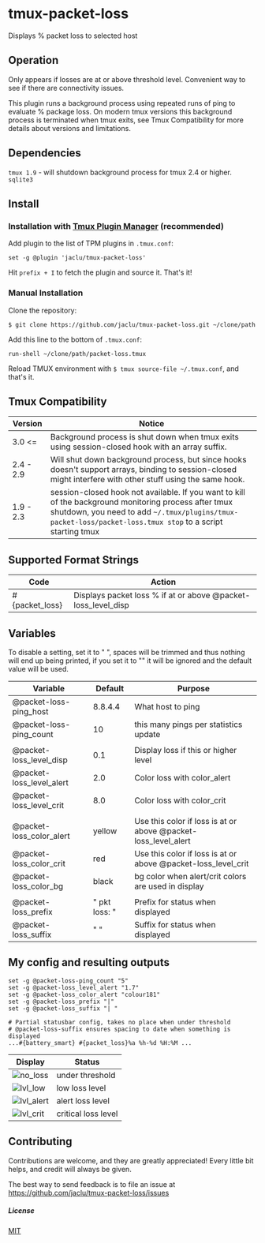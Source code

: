 # tmux-packet-loss

Displays % packet loss to selected host

## Operation

Only appears if losses are at or above threshold level. Convenient way to see if there are connectivity issues.

This plugin runs a background process using repeated runs of ping to evaluate % package loss. On modern tmux versions this background process is terminated when tmux exits, see Tmux Compatibility for more details about versions and limitations.

## Dependencies

`tmux 1.9` - will shutdown background process for tmux 2.4 or higher.<br>
`sqlite3`

## Install

### Installation with [Tmux Plugin Manager](https://github.com/tmux-plugins/tpm) (recommended)

Add plugin to the list of TPM plugins in `.tmux.conf`:

    set -g @plugin 'jaclu/tmux-packet-loss'

Hit `prefix + I` to fetch the plugin and source it. That's it!

### Manual Installation

Clone the repository:

    $ git clone https://github.com/jaclu/tmux-packet-loss.git ~/clone/path

Add this line to the bottom of `.tmux.conf`:

    run-shell ~/clone/path/packet-loss.tmux

Reload TMUX environment with `$ tmux source-file ~/.tmux.conf`, and that's it.

## Tmux Compatibility

| Version   | Notice                                                                                                                                                                                                            |
| --------- | ----------------------------------------------------------------------------------------------------------------------------------------------------------------------------------------------------------------- |
| 3.0 <=    | Background process is shut down when tmux exits using session-closed hook with an array suffix.                                                                                                                   |
| 2.4 - 2.9 | Will shut down background process, but since hooks doesn't support arrays, binding to session-closed might interfere with other stuff using the same hook.                                                        |
| 1.9 - 2.3 | session-closed hook not available. If you want to kill of the background monitoring process after tmux shutdown, you need to add `~/.tmux/plugins/tmux-packet-loss/packet-loss.tmux stop` to a script starting tmux |

## Supported Format Strings

| Code           | Action                                                        |
| -------------- | ------------------------------------------------------------- |
| #{packet_loss} | Displays packet loss % if at or above @packet-loss_level_disp |

## Variables

To disable a setting, set it to " ", spaces will be trimmed and thus nothing will end up being printed, if you set it to "" it will be ignored and the default value will be used.

| Variable                 | Default       | Purpose
| ------------------------ | ------------- | --------
| @packet-loss-ping_host   | 8.8.4.4       | What host to ping
| @packet-loss-ping_count  | 10            | this many pings per statistics update
|                          |               |
| @packet-loss_level_disp  | 0.1           | Display loss if this or higher level
| @packet-loss_level_alert | 2.0           | Color loss with color_alert
| @packet-loss_level_crit  | 8.0           | Color loss with color_crit
|                          |               |
| @packet-loss_color_alert | yellow        | Use this color if loss is at or above @packet-loss_level_alert
| @packet-loss_color_crit  | red           | Use this color if loss is at or above @packet-loss_level_crit
| @packet-loss_color_bg    | black         | bg color when alert/crit colors are used in display
|                          |               |
| @packet-loss_prefix      | " pkt loss: " | Prefix for status when displayed
| @packet-loss_suffix      | " "           | Suffix for status when displayed

## My config and resulting outputs
```
set -g @packet-loss-ping_count "5"
set -g @packet-loss_level_alert "1.7"
set -g @packet-loss_color_alert "colour181"
set -g @packet-loss_prefix "|"
set -g @packet-loss_suffix "| "

# Partial statusbar config, takes no place when under threshold
# @packet-loss-suffix ensures spacing to date when something is displayed
...#{battery_smart} #{packet_loss}%a %h-%d %H:%M ...
```
| Display | Status |
|-|-|
|![no_loss](https://user-images.githubusercontent.com/5046648/159600959-23efe878-e28c-4988-86df-b43875701f6a.png) | under threshold
|![lvl_low](https://user-images.githubusercontent.com/5046648/159601029-91229634-a549-49c9-a04a-eb528d94adaa.png) | low loss level
|![lvl_alert](https://user-images.githubusercontent.com/5046648/159602048-90346c8c-396a-4f0b-be26-152ef13c806f.png)| alert loss level
|![lvl_crit](https://user-images.githubusercontent.com/5046648/159601876-9f097499-3fb9-4c53-8490-759665ff555f.png)| critical loss level|

## Contributing


Contributions are welcome, and they are greatly appreciated! Every little bit helps, and credit will always be given.

The best way to send feedback is to file an issue at https://github.com/jaclu/tmux-packet-loss/issues

##### License

[MIT](LICENSE.md)
